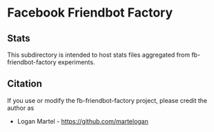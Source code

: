 # Facebook Friendbot Factory

## Stats

This subdirectory is intended to host stats files aggregated from fb-friendbot-factory experiments.

## Citation

If you use or modify the fb-friendbot-factory project, please credit the author as

* Logan Martel - https://github.com/martelogan
